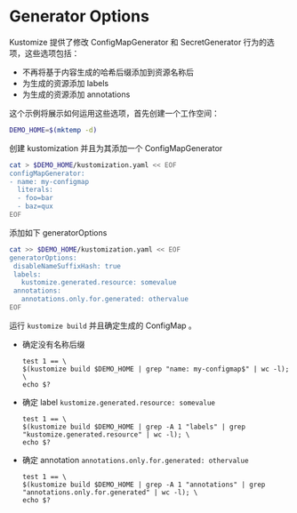# Generator Options

Kustomize 提供了修改 ConfigMapGenerator 和 SecretGenerator 行为的选项，这些选项包括：
 
 - 不再将基于内容生成的哈希后缀添加到资源名称后
 - 为生成的资源添加 labels
 - 为生成的资源添加 annotations
 
这个示例将展示如何运用这些选项，首先创建一个工作空间：
```bash
DEMO_HOME=$(mktemp -d)
```

创建 kustomization 并且为其添加一个 ConfigMapGenerator

<!-- @createCMGenerator @test -->
```bash
cat > $DEMO_HOME/kustomization.yaml << EOF
configMapGenerator:
- name: my-configmap
  literals:	
  - foo=bar
  - baz=qux
EOF
```

添加如下 generatorOptions
<!-- @addGeneratorOptions @test -->
```bash
cat >> $DEMO_HOME/kustomization.yaml << EOF
generatorOptions:
 disableNameSuffixHash: true
 labels:
   kustomize.generated.resource: somevalue
 annotations:
   annotations.only.for.generated: othervalue
EOF
```
运行 `kustomize build` 并且确定生成的 ConfigMap 。
 
 - 确定没有名称后缀
    <!-- @verify @test -->
    ```
    test 1 == \
    $(kustomize build $DEMO_HOME | grep "name: my-configmap$" | wc -l); \
    echo $?
    ```
 - 确定 label `kustomize.generated.resource: somevalue`
     ```
     test 1 == \
     $(kustomize build $DEMO_HOME | grep -A 1 "labels" | grep "kustomize.generated.resource" | wc -l); \
     echo $?
     ```
 - 确定 annotation `annotations.only.for.generated: othervalue`
      ```
      test 1 == \
      $(kustomize build $DEMO_HOME | grep -A 1 "annotations" | grep "annotations.only.for.generated" | wc -l); \
      echo $?
      ```
      
